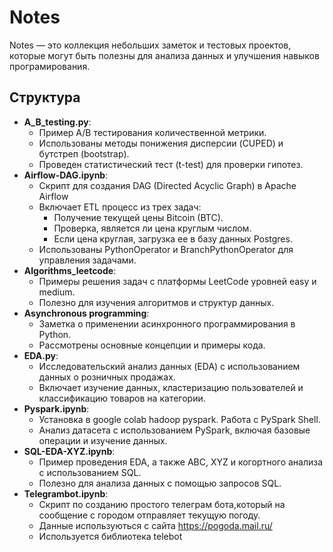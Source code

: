 # Notes
Notes — это коллекция небольших заметок и тестовых проектов, которые могут быть полезны для анализа данных и улучшения навыков програмирования. 
## Структура
- **A_B_testing.py**:
  - Пример A/B тестирования количественной метрики.
  - Использованы методы понижения дисперсии (CUPED) и бутстреп (bootstrap).
  - Проведен статистический тест (t-test) для проверки гипотез.
- **Airflow-DAG.ipynb**:
  - Скрипт для создания DAG (Directed Acyclic Graph) в Apache Airflow
  - Включает ETL процесс из трех задач:
    - Получение текущей цены Bitcoin (BTC).
    - Проверка, является ли цена круглым числом.
    - Если цена круглая, загрузка ее в базу данных Postgres.
  - Использованы PythonOperator и BranchPythonOperator для управления задачами.
- **Algorithms_leetcode**:
  - Примеры решения задач с платформы LeetCode уровней easy и medium.
  - Полезно для изучения алгоритмов и структур данных.
- **Asynchronous programming**:
  - Заметка о применении асинхронного программирования в Python.
  - Рассмотрены основные концепции и примеры кода.
- **EDA.py**:
  - Исследовательский анализ данных (EDA) с использованием данных о розничных продажах.
  - Включает изучение данных, кластеризацию пользователей и классификацию товаров на категории.
- **Pyspark.ipynb**:
  - Установка в google colab hadoop pyspark. Работа c PySpark Shell.
  - Анализ датасета с использованием PySpark, включая базовые операции и изучение данных.
- **SQL-EDA-XYZ.ipynb**:
  - Пример проведения EDA, а также ABC, XYZ и когортного анализа с использованием SQL.
  - Полезно для анализа данных с помощью запросов SQL.
- **Telegrambot.ipynb**:
    - Cкрипт по созданию простого телеграм бота,который на сообщение с городом отправляет текущую погоду.
    - Данные используються с сайта https://pogoda.mail.ru/
    - Используется библиотека telebot




